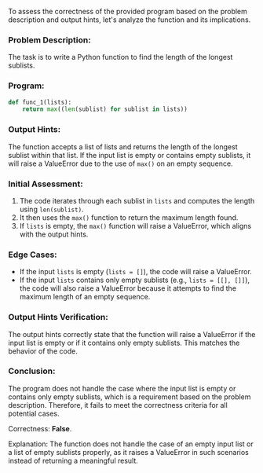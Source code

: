 To assess the correctness of the provided program based on the problem description and output hints, let's analyze the function and its implications.

### Problem Description:
The task is to write a Python function to find the length of the longest sublists.

### Program:
```python
def func_1(lists):
    return max((len(sublist) for sublist in lists))
```

### Output Hints:
The function accepts a list of lists and returns the length of the longest sublist within that list. If the input list is empty or contains empty sublists, it will raise a ValueError due to the use of `max()` on an empty sequence.

### Initial Assessment:
1. The code iterates through each sublist in `lists` and computes the length using `len(sublist)`.
2. It then uses the `max()` function to return the maximum length found.
3. If `lists` is empty, the `max()` function will raise a ValueError, which aligns with the output hints.

### Edge Cases:
- If the input `lists` is empty (`lists = []`), the code will raise a ValueError.
- If the input `lists` contains only empty sublists (e.g., `lists = [[], []]`), the code will also raise a ValueError because it attempts to find the maximum length of an empty sequence.

### Output Hints Verification:
The output hints correctly state that the function will raise a ValueError if the input list is empty or if it contains only empty sublists. This matches the behavior of the code.

### Conclusion:
The program does not handle the case where the input list is empty or contains only empty sublists, which is a requirement based on the problem description. Therefore, it fails to meet the correctness criteria for all potential cases.

Correctness: **False**. 

Explanation: The function does not handle the case of an empty input list or a list of empty sublists properly, as it raises a ValueError in such scenarios instead of returning a meaningful result.